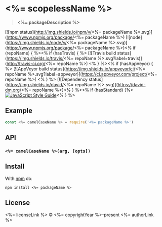 # <%= scopelessName %>

> **<%= packageDescription %>**

[![npm status](http://img.shields.io/npm/v/<%= packageName %>.svg)](https://www.npmjs.org/package/<%= packageName %>)
[![node](https://img.shields.io/node/v/<%= packageName %>.svg)](https://www.npmjs.org/package/<%= packageName %>)<% if (repoName) { %><% if (hasTravis) { %>
[![Travis build status](https://img.shields.io/travis/<%= repoName %>.svg?label=travis)](http://travis-ci.org/<%= repoName %>) <% } %><% if (hasAppVeyor) { %>
[![AppVeyor build status](https://img.shields.io/appveyor/ci/<%= repoName %>.svg?label=appveyor)](https://ci.appveyor.com/project/<%= repoName %>) <% } %>
[![Dependency status](https://img.shields.io/david/<%= repoName %>.svg)](https://david-dm.org/<%= repoName %>)<% } %><% if (hasStandard) {%>
[![JavaScript Style Guide](https://img.shields.io/badge/code_style-standard-brightgreen.svg)](https://standardjs.com)<% } %>

## Example

```js
const <%= camelCaseName %> = require('<%= packageName %>')
```

## API

### `<%= camelCaseName %>(arg, [opts])`

## Install

With [npm](https://npmjs.org) do:

```
npm install <%= packageName %>
```

## License

<%= licenseLink %> © <%= copyrightYear %>-present <%= authorLink %>
